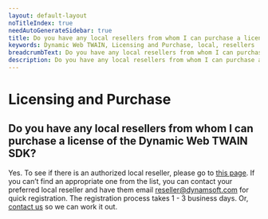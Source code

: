 ```yaml
---
layout: default-layout
noTitleIndex: true
needAutoGenerateSidebar: true
title: Do you have any local resellers from whom I can purchase a license of the Dynamic Web TWAIN SDK?
keywords: Dynamic Web TWAIN, Licensing and Purchase, local, resellers
breadcrumbText: Do you have any local resellers from whom I can purchase a license of the Dynamic Web TWAIN SDK?
description: Do you have any local resellers from whom I can purchase a license of the Dynamic Web TWAIN SDK?
---
```


# Licensing and Purchase

## Do you have any local resellers from whom I can purchase a license of the Dynamic Web TWAIN SDK?

Yes. To see if there is an authorized local reseller, please go to <a href="https://www.dynamsoft.com/partner/resellers/" target="_blank">this page</a>. If you can’t find an appropriate one from the list, you can contact your preferred local reseller and have them email reseller@dynamsoft.com for quick registration. The registration process takes 1 - 3 business days. Or, <a href="https://www.dynamsoft.com/company/contact/" target="_blank">contact us</a> so we can work it out.
